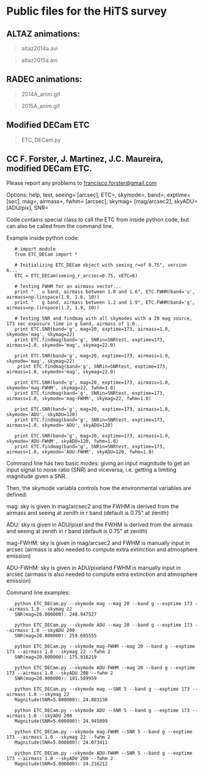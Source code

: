 # Public files for the HiTS survey

## ALTAZ animations:

>  altaz2014a.avi

>  altaz2015a.avi

## RADEC animations:

> 2014A_anim.gif

> 2015A_anim.gif

## Modified DECam ETC

> ETC_DECam.py

CC F. Forster, J. Martinez, J.C. Maureira, modified DECam ETC.
---------------------------------------------------

Please report any problems to francisco.forster@gmail.com

Options: help, test, seeing= [arcsec], ETC=, skymode=, band=, exptime= [sec], mag=, airmass=, fwhm= [arcsec], skymag= [mag/arcsec2], skyADU= [ADU/pix], SNR=

Code contains special class to call the ETC from inside python code, but can also be called from the command line.

Example inside python code:
```
   # import module
   from ETC_DECam import *

   # Initializing ETC_DECam object with seeing_r=of 0.75", version 6...
   ETC = ETC_DECam(seeing_r_arcsec=0.75, vETC=6)

   # Testing FWHM for an airmass vector...
   print "   u band, airmass between 1.0 and 1.6", ETC.FWHM(band='u', airmass=np.linspace(1.0, 1.6, 10))
   print "   g band, airmass between 1.2 and 1.9", ETC.FWHM(band='g', airmass=np.linspace(1.2, 1.9, 10))

   # Testing SNR and findmag with all skymodes with a 20 mag source, 173 sec exposure time in g band, airmass of 1.0...
   print ETC.SNR(band='g', mag=20, exptime=173, airmass=1.0, skymode='mag', skymag=22)
   print ETC.findmag(band='g', SNRin=SNRtest, exptime=173, airmass=1.0, skymode='mag', skymag=22.0)
   
   print ETC.SNR(band='g', mag=20, exptime=173, airmass=1.0, skymode='mag', skymag=22)
	print ETC.findmag(band='g', SNRin=SNRtest, exptime=173, airmass=1.0, skymode='mag', skymag=22.0)
   
   print ETC.SNR(band='g', mag=20, exptime=173, airmass=1.0, skymode='mag-FWHM', skymag=22, fwhm=1.0)
   print ETC.findmag(band='g', SNRin=SNRtest, exptime=173, airmass=1.0, skymode='mag-FWHM', skymag=22, fwhm=1.0)
   
   print ETC.SNR(band='g', mag=20, exptime=173, airmass=1.0, skymode='ADU', skyADU=120)
   print ETC.findmag(band='g', SNRin=SNRtest, exptime=173, airmass=1.0, skymode='ADU', skyADU=120)

   print ETC.SNR(band='g', mag=20, exptime=173, airmass=1.0, skymode='ADU-FWHM', skyADU=120, fwhm=1.0)
   print ETC.findmag(band='g', SNRin=SNRtest, exptime=173, airmass=1.0, skymode='ADU-FWHM', skyADU=120, fwhm=1.0)
```

Command line has two basic modes: giving an input magnitude to get an input signal to noise ratio (SNR) and viceversa, i.e. getting a limiting magnitude given a SNR.

Then, the skymode variabla controls how the environmental variables are defined:

mag: sky is given in mag/arcsec2 and the FWHM is derived from the airmass and seeing at zenith in r band (default is 0.75" at zenith)

ADU: sky is given in ADU/pixel and the FWHM is derived from the airmass and seeing at zenith in r band (default is 0.75" at zenith)

mag-FWHM: sky is given in mag/arcsec2 and FWHM is manually input in arcsec (airmass is also needed to compute extra extinction and atmosphere emission)

ADU-FWHM: sky is given in ADU/pixeland FWHM is manually input in arcsec (airmass is also needed to compute extra extinction and atmosphere emission)

Command line examples:
```
   python ETC_DECam.py --skymode mag --mag 20 --band g --exptime 173 --airmass 1.0 --skymag 22 
   SNR(mag=20.000000): 248.947527
   
   python ETC_DECam.py --skymode ADU --mag 20 --band g --exptime 173 --airmass 1.0 --skyADU 200 
   SNR(mag=20.000000): 259.685555
   
   python ETC_DECam.py --skymode mag-FWHM --mag 20 --band g --exptime 173 --airmass 1.0 --skymag 22 --fwhm 2
   SNR(mag=20.000000): 175.916219
   
   python ETC_DECam.py --skymode ADU-FWHM --mag 20 --band g --exptime 173 --airmass 1.0 --skyADU 200 --fwhm 2
   SNR(mag=20.000000): 191.589959
   
   python ETC_DECam.py --skymode mag --SNR 5 --band g --exptime 173 --airmass 1.0 --skymag 22 
   Magnitude(SNR=5.000000): 24.803138
   
   python ETC_DECam.py --skymode ADU --SNR 5 --band g --exptime 173 --airmass 1.0 --skyADU 200 
   Magnitude(SNR=5.000000): 24.945099
   
   python ETC_DECam.py --skymode mag-FWHM --SNR 5 --band g --exptime 173 --airmass 1.0 --skymag 22 --fwhm 2
   Magnitude(SNR=5.000000): 24.073411
   
   python ETC_DECam.py --skymode ADU-FWHM --SNR 5 --band g --exptime 173 --airmass 1.0 --skyADU 200 --fwhm 2
   Magnitude(SNR=5.000000): 24.216212
```
